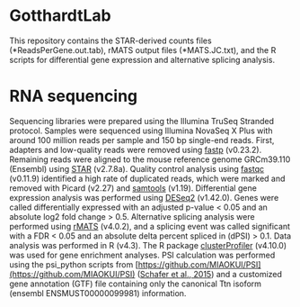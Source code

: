 # GotthardtLab

This repository contains the STAR-derived counts files (*ReadsPerGene.out.tab), rMATS output files (*MATS.JC.txt), and the R scripts for differential gene expression and alternative splicing analysis. 

# RNA sequencing 
Sequencing libraries were prepared using the Illumina TruSeq Stranded protocol. Samples were sequenced using Illumina NovaSeq X Plus with around 100 million reads per sample and 150 bp single-end reads. 
First, adapters and low-quality reads were removed using [fastp](https://github.com/OpenGene/fastp) (v0.23.2). Remaining reads were aligned to the mouse reference genome GRCm39.110 (Ensembl) using [STAR](https://github.com/alexdobin/STAR) (v2.7.8a). 
Quality control analysis using [fastqc](https://www.bioinformatics.babraham.ac.uk/projects/fastqc/) (v0.11.9) identified a high rate of duplicated reads, which were marked and removed with Picard (v2.27) and [samtools](https://github.com/samtools/samtools) (v1.19). 
Differential gene expression analysis was performed using [DESeq2](https://pubmed.ncbi.nlm.nih.gov/25516281/) (v1.42.0). Genes were called differentially expressed with an adjusted p-value < 0.05 and an absolute log2 fold change > 0.5. 
Alternative splicing analysis were performed using [rMATS](https://pubmed.ncbi.nlm.nih.gov/25480548/) (v4.0.2), and a splicing event was called significant with a FDR < 0.05 and an absolute delta percent spliced in (dPSI) > 0.1. 
Data analysis was performed in R (v4.3). The R package [clusterProfiler](https://pubmed.ncbi.nlm.nih.gov/22455463/) (v4.10.0) was used for gene enrichment analyses.
PSI calculation was performed using the psi_python scripts from [https://github.com/MIAOKUI/PSI](https://github.com/MIAOKUI/PSI) ([Schafer et al., 2015](https://currentprotocols.onlinelibrary.wiley.com/doi/full/10.1002/0471142905.hg1116s87)) and a customized gene annotation (GTF) file containing only the canonical Ttn isoform (ensembl ENSMUST00000099981) information.
